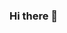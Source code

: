 ### Hi there 👋
<!--
<div align = "center">
  <a href="https://github.com/kenshin-morioka">
    <img width="49%" src="https://github-readme-stats.vercel.app/api?username=AllanJone&count_private=true&theme=dark&show_icons=true&hide_border=true" />
  </a>
  <a href="https://github.com/kenshin-morioka">
    <img width="49%" src="https://github-readme-streak-stats.herokuapp.com/?user=kenshin-morioka&theme=dark&hide_border=true&date_format=%5BY%20%5DM%20j" />
  </a>
  <a href="https://github.com/kenshin-morioka">
    <img src="https://github-readme-stats.vercel.app/api/top-langs/?username=kenshin-morioka&theme=dark&layout=compact&hide_border=true" align="center" width = "49%"/>
  </a>
</div>
-->
